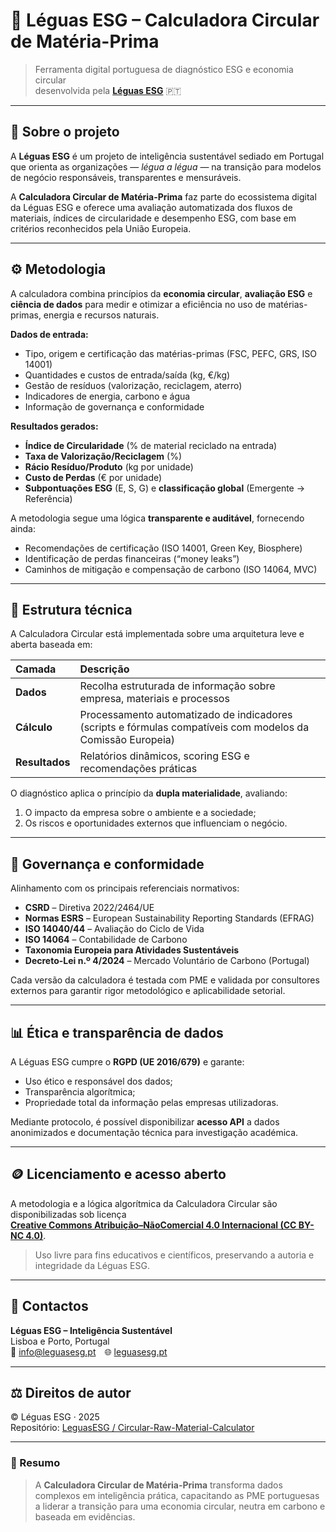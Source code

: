 # 🌿 Léguas ESG – Calculadora Circular de Matéria-Prima

> Ferramenta digital portuguesa de diagnóstico ESG e economia circular  
> desenvolvida pela **[Léguas ESG](https://www.leguasesg.pt)** 🇵🇹

---

## 📘 Sobre o projeto

A **Léguas ESG** é um projeto de inteligência sustentável sediado em Portugal que orienta as organizações — *légua a légua* — na transição para modelos de negócio responsáveis, transparentes e mensuráveis.

A **Calculadora Circular de Matéria-Prima** faz parte do ecossistema digital da Léguas ESG e oferece uma avaliação automatizada dos fluxos de materiais, índices de circularidade e desempenho ESG, com base em critérios reconhecidos pela União Europeia.

---

## ⚙️ Metodologia

A calculadora combina princípios da **economia circular**, **avaliação ESG** e **ciência de dados** para medir e otimizar a eficiência no uso de matérias-primas, energia e recursos naturais.

**Dados de entrada:**
- Tipo, origem e certificação das matérias-primas (FSC, PEFC, GRS, ISO 14001)  
- Quantidades e custos de entrada/saída (kg, €/kg)  
- Gestão de resíduos (valorização, reciclagem, aterro)  
- Indicadores de energia, carbono e água  
- Informação de governança e conformidade  

**Resultados gerados:**
- **Índice de Circularidade** (% de material reciclado na entrada)  
- **Taxa de Valorização/Reciclagem** (%)  
- **Rácio Resíduo/Produto** (kg por unidade)  
- **Custo de Perdas** (€ por unidade)  
- **Subpontuações ESG** (E, S, G) e **classificação global** (Emergente → Referência)

A metodologia segue uma lógica **transparente e auditável**, fornecendo ainda:
- Recomendações de certificação (ISO 14001, Green Key, Biosphere)  
- Identificação de perdas financeiras (“money leaks”)  
- Caminhos de mitigação e compensação de carbono (ISO 14064, MVC)

---

## 🔬 Estrutura técnica

A Calculadora Circular está implementada sobre uma arquitetura leve e aberta baseada em:

| Camada | Descrição |
|:--|:--|
| **Dados** | Recolha estruturada de informação sobre empresa, materiais e processos |
| **Cálculo** | Processamento automatizado de indicadores (scripts e fórmulas compatíveis com modelos da Comissão Europeia) |
| **Resultados** | Relatórios dinâmicos, scoring ESG e recomendações práticas |

O diagnóstico aplica o princípio da **dupla materialidade**, avaliando:
1. O impacto da empresa sobre o ambiente e a sociedade;  
2. Os riscos e oportunidades externos que influenciam o negócio.

---

## 🧭 Governança e conformidade

Alinhamento com os principais referenciais normativos:

- **CSRD** – Diretiva 2022/2464/UE  
- **Normas ESRS** – European Sustainability Reporting Standards (EFRAG)  
- **ISO 14040/44** – Avaliação do Ciclo de Vida  
- **ISO 14064** – Contabilidade de Carbono  
- **Taxonomia Europeia para Atividades Sustentáveis**  
- **Decreto-Lei n.º 4/2024** – Mercado Voluntário de Carbono (Portugal)

Cada versão da calculadora é testada com PME e validada por consultores externos para garantir rigor metodológico e aplicabilidade setorial.

---

## 📊 Ética e transparência de dados

A Léguas ESG cumpre o **RGPD (UE 2016/679)** e garante:
- Uso ético e responsável dos dados;  
- Transparência algorítmica;  
- Propriedade total da informação pelas empresas utilizadoras.

Mediante protocolo, é possível disponibilizar **acesso API** a dados anonimizados e documentação técnica para investigação académica.

---

## 🪙 Licenciamento e acesso aberto

A metodologia e a lógica algorítmica da Calculadora Circular são disponibilizadas sob licença  
**[Creative Commons Atribuição–NãoComercial 4.0 Internacional (CC BY-NC 4.0)](https://creativecommons.org/licenses/by-nc/4.0/)**.

> Uso livre para fins educativos e científicos, preservando a autoria e integridade da Léguas ESG.

---

## 📩 Contactos

**Léguas ESG – Inteligência Sustentável**  
Lisboa e Porto, Portugal  
📧 [info@leguasesg.pt](mailto:info@leguasesg.pt) 🌐 [leguasesg.pt](https://www.leguasesg.pt)

---

## ⚖️ Direitos de autor

© Léguas ESG · 2025  
Repositório: [LeguasESG / Circular-Raw-Material-Calculator](https://github.com/LeguasESG/Circular-Raw-Material-Calculator)

---

### 🧠 Resumo
> A **Calculadora Circular de Matéria-Prima** transforma dados complexos em inteligência prática, capacitando as PME portuguesas a liderar a transição para uma economia circular, neutra em carbono e baseada em evidências.
